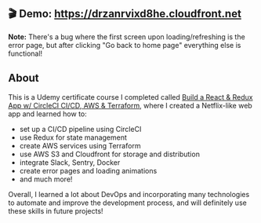 ## 🎬 Demo: https://drzanrvixd8he.cloudfront.net
**Note:** There's a bug where the first screen upon loading/refreshing is the error page, but after clicking "Go back to home page" everything else is functional!

## About
This is a Udemy certificate course I completed called [Build a React & Redux App w/ CircleCI CI/CD, AWS & Terraform](https://www.udemy.com/course/build-a-modern-react-and-redux-app-with-circleci-cicd-aws/), where I created a Netflix-like web app and learned how to:
- set up a CI/CD pipeline using CircleCI
- use Redux for state management
- create AWS services using Terraform
- use AWS S3 and Cloudfront for storage and distribution
- integrate Slack, Sentry, Docker
- create error pages and loading animations
- and much more!

Overall, I learned a lot about DevOps and incorporating many technologies to automate and improve the development process, and will definitely use these skills in future projects!
